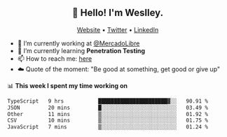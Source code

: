 <h2 align="center">👋 Hello! I'm Weslley.</h2>
<p align="center">
  <a href="http://weslleyneri.com.br">Website</a> •
  <a href="https://twitter.com/Weslley_Neri">Twitter</a> •
  <a href="https://www.linkedin.com/in/weslley-neri-3658908b">LinkedIn</a>
</p>


- 🔭 I’m currently working at [@MercadoLibre](https://github.com/mercadolibre)
- 🌱 I’m currently learning **Penetration Testing**
- 📫 How to reach me: [here](mailto:weslley39@gmail.com)
- ☁️ Quote of the moment: "Be good at something, get good or give up"

📊 **This week I spent my time working on**
<!--START_SECTION:waka-->

```txt
TypeScript   9 hrs           ██████████████████████▓░░   90.91 %
JSON         20 mins         █░░░░░░░░░░░░░░░░░░░░░░░░   03.49 %
Other        11 mins         ▒░░░░░░░░░░░░░░░░░░░░░░░░   01.92 %
CSV          10 mins         ▒░░░░░░░░░░░░░░░░░░░░░░░░   01.75 %
JavaScript   7 mins          ▒░░░░░░░░░░░░░░░░░░░░░░░░   01.24 %
```

<!--END_SECTION:waka-->

<!-- Inspired by https://github.com/gruselhaus/gruselhaus -->